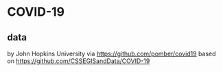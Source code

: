 # COVID-19

## data

by John Hopkins University via https://github.com/pomber/covid19 based on https://github.com/CSSEGISandData/COVID-19
